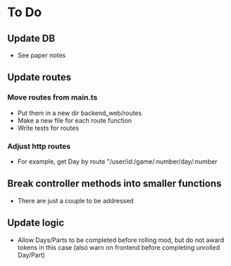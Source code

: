 # To Do

## Update DB

- See paper notes

## Update routes

### Move routes from main.ts

- Put them in a new dir backend_web/routes
- Make a new file for each route function
- Write tests for routes

### Adjust http routes

- For example, get Day by route "/user/id:/game/:number/day/:number

## Break controller methods into smaller functions

- There are just a couple to be addressed

## Update logic

- Allow Days/Parts to be completed before rolling mod, but do not award tokens in this case (also warn on frontend before completing unrolled Day/Part)